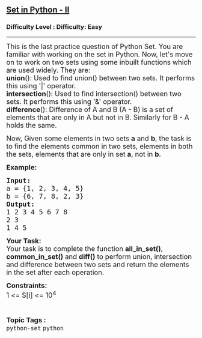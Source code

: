 <h2><a href="https://www.geeksforgeeks.org/problems/set-in-python-ii/1?page=1&category=python&sortBy=submissions">Set in Python - II</a></h2><h3>Difficulty Level : Difficulty: Easy</h3><hr><div class="problems_problem_content__Xm_eO"><p><span style="font-size: 18px;">This is the last practice question of Python Set. You are familiar with working on the set in Python. Now, let's move on to work on two sets using some inbuilt functions which are used widely. They are:<br><strong>union</strong>(): Used to find union() between two sets. It performs this using '|' operator.<br><strong>intersection</strong>(): Used to find intersection() between two sets. It performs this using '&amp;' operator.<br><strong>difference</strong>(): Difference of A and B (A - B) is a set of elements that are only in A but not in B. Similarly for B - A holds the same.</span></p>
<p><span style="font-size: 18px;">Now, Given some elements in two sets <strong>a</strong> and <strong>b</strong>, the task is to find the elements common in two sets, elements in both the sets, elements that are only in set <strong>a</strong>, not in <strong>b</strong>.</span></p>
<p><span style="font-size: 18px;"><strong>Example:</strong></span></p>
<pre><span style="font-size: 18px;"><strong>Input:</strong></span>
<span style="font-size: 18px;">a = {1, 2, 3, 4, 5}</span>
<span style="font-size: 18px;">b = {6, 7, 8, 2, 3}</span>
<span style="font-size: 18px;"><strong>Output:</strong></span>
<span style="font-size: 18px;">1 2 3 4 5 6 7 8</span>
<span style="font-size: 18px;">2 3</span>
<span style="font-size: 18px;">1 4 5</span></pre>
<p><span style="font-size: 18px;"><strong>Your Task:</strong><br>Your task is to complete the function <strong>all_in_set()</strong>, <strong>common_in_set()</strong> and <strong>diff()</strong> to perform union, intersection and difference between two sets and return the elements in the set after each operation.</span></p>
<p><span style="font-size: 18px;"><strong>Constraints:</strong><br>1 &lt;= S[i] &lt;= 10<sup>4</sup></span></p></div><br><p><span style=font-size:18px><strong>Topic Tags : </strong><br><code>python-set</code>&nbsp;<code>python</code>&nbsp;